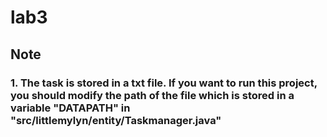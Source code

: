 # lab3
## Note
### 1. The task is stored in a txt file. If you want to run this project, you should modify the path of the file which is stored in a variable "DATAPATH" in "src/littlemylyn/entity/Taskmanager.java"
